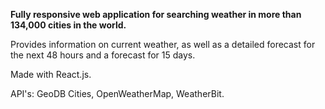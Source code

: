 <p><b>Fully responsive web application for searching weather in more than 134,000 cities in the world.</b></p>
<p>Provides information on current weather, as well as a detailed forecast for the next 48 hours and a forecast for 15 days.</p>
<p>Made with React.js.</p>
<p>API's: GeoDB Cities, OpenWeatherMap, WeatherBit.</p>
